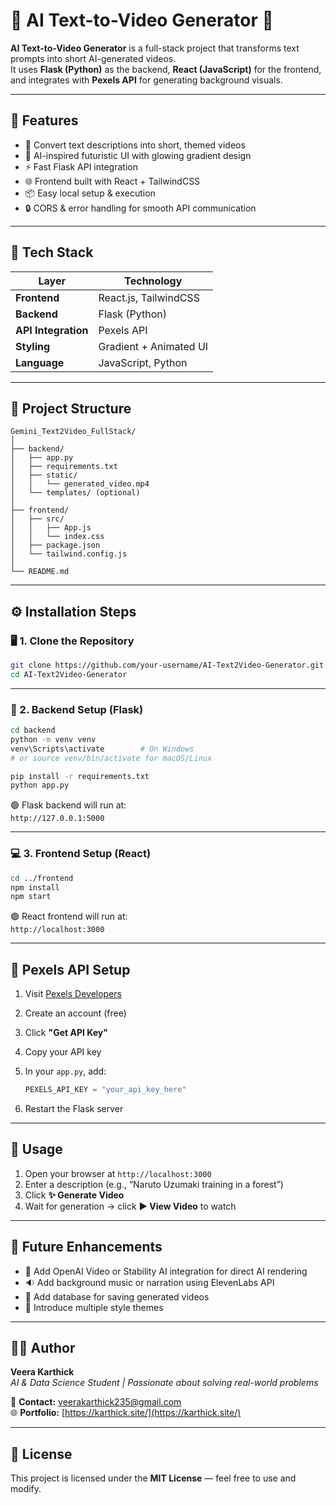 # 🧠 AI Text-to-Video Generator 🎥  

**AI Text-to-Video Generator** is a full-stack project that transforms text prompts into short AI-generated videos.  
It uses **Flask (Python)** as the backend, **React (JavaScript)** for the frontend, and integrates with **Pexels API** for generating background visuals.  

---

## 🚀 Features  

- 📝 Convert text descriptions into short, themed videos  
- 🎨 AI-inspired futuristic UI with glowing gradient design  
- ⚡ Fast Flask API integration  
- 🌐 Frontend built with React + TailwindCSS  
- 📦 Easy local setup & execution  
- 🔒 CORS & error handling for smooth API communication  

---

## 🧩 Tech Stack  

| Layer | Technology |
|--------|-------------|
| **Frontend** | React.js, TailwindCSS |
| **Backend** | Flask (Python) |
| **API Integration** | Pexels API |
| **Styling** | Gradient + Animated UI |
| **Language** | JavaScript, Python |

---

## 📂 Project Structure  

```
Gemini_Text2Video_FullStack/
│
├── backend/
│   ├── app.py
│   ├── requirements.txt
│   ├── static/
│   │   └── generated_video.mp4
│   └── templates/ (optional)
│
├── frontend/
│   ├── src/
│   │   ├── App.js
│   │   └── index.css
│   ├── package.json
│   └── tailwind.config.js
│
└── README.md
```

---

## ⚙️ Installation Steps  

### 🖥️ 1. Clone the Repository  

```bash
git clone https://github.com/your-username/AI-Text2Video-Generator.git
cd AI-Text2Video-Generator
```

---

### 🧠 2. Backend Setup (Flask)  

```bash
cd backend
python -m venv venv
venv\Scripts\activate        # On Windows
# or source venv/bin/activate for macOS/Linux

pip install -r requirements.txt
python app.py
```

🟢 Flask backend will run at:  
`http://127.0.0.1:5000`

---

### 💻 3. Frontend Setup (React)  

```bash
cd ../frontend
npm install
npm start
```

🟢 React frontend will run at:  
`http://localhost:3000`

---

## 🔑 Pexels API Setup  

1. Visit [Pexels Developers](https://www.pexels.com/api/)  
2. Create an account (free)  
3. Click **"Get API Key"**  
4. Copy your API key  
5. In your `app.py`, add:

   ```python
   PEXELS_API_KEY = "your_api_key_here"
   ```

6. Restart the Flask server  

---

## 🧪 Usage  

1. Open your browser at `http://localhost:3000`  
2. Enter a description (e.g., “Naruto Uzumaki training in a forest”)  
3. Click **✨ Generate Video**  
4. Wait for generation → click **▶ View Video** to watch  

---

## 🧱 Future Enhancements  

- 🧬 Add OpenAI Video or Stability AI integration for direct AI rendering  
- 🔉 Add background music or narration using ElevenLabs API  
- 💾 Add database for saving generated videos  
- 🌈 Introduce multiple style themes  

---

## 🧑‍💻 Author  

**Veera Karthick**  
_AI & Data Science Student | Passionate about solving real-world problems_  

📧 **Contact:** veerakarthick235@gmail.com  
🌐 **Portfolio:** [https://karthick.site/](https://karthick.site/)  

---

## 📜 License  

This project is licensed under the **MIT License** — feel free to use and modify.
